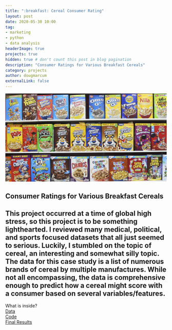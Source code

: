 ```yaml
---
title: ":breakfast: Cereal Consumer Rating"
layout: post
date: 2020-05-30 10:00
tag: 
- marketing
- python
- data analysis
headerImage: true
projects: true
hidden: true # don't count this post in blog pagination
description: "Consumer Ratings for Various Breakfast Cereals"
category: projects
author: dougmarcum
externalLink: false
---
```


![Screenshot](/assets/images/cereal.jpg)

## Consumer Ratings for Various Breakfast Cereals    
This project occurred at a time of global high stress, so this project is to be something lighthearted. I reviewed many medical, political, and sports focused datasets
that all just seemed to serious. Luckily, I stumbled on the topic of cereal, an interesting and somewhat silly topic. The data for this case study is a list of 
numerous brands of cereal by multiple manufactures. While not all encompassing, the data is comprehensive enough to predict how a cereal might score with a consumer
based on several variables/features.  
---

What is inside?  
[Data](https://github.com/MarcumDoug/Consumer_Cereal_Ratings/tree/main/Data)  
[Code](https://github.com/MarcumDoug/Consumer_Cereal_Ratings/tree/main/Code)  
[Final Results](https://github.com/MarcumDoug/Consumer_Cereal_Ratings/tree/main/Case%20Study)  
